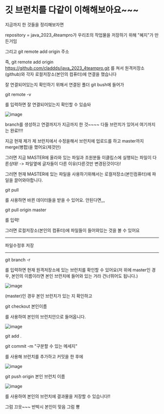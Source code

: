 # 깃 브런치를 다같이 이해해보아요~~~

지금까지 한 것들을 정리해보자면

repository = java_2023_4teampro가 우리조의 작업물을 저장하기 위해 "혜지"가 만든거임
    
    
  그리고 
  git remote add origin 주소
  
  즉,  git remote add origin https://github.com/claddds/java_2023_4teampro.git
  를 쳐서 원격저장소(github)와 각자 로컬저장소(본인의 컴퓨터)에 연결을 했습니다
  
  잘 연결되어있는지 확인하기 위해서
  연결된 폴더 git bush에 들어가
  
  git remote -v
  
  를 입력하면 잘 연결되어있는지 확인할 수 있슴돠
  
  
  ![image](https://github.com/claddds/java_2023_4teampro/assets/104687154/b52e3530-dc91-4df1-b8a0-9347d1abac43)
  
  branch를 생성하고 연결까지가 지금까지 한 것~~~~
  다들 브런치가 있어서 여기까지는 완료!!!!
  
  지금 현재 제가 제 브런치에서 수정을해서 브런치에 업로드를 하고 master까지 merge(병합)을 했어요(제것만)
  
  그러면 지금 MASTER에 올라와 있는 파일과 조원분들 이클립스에 실행되는 파일이 다른상태! -> 파일옆에 글자들이 다른 이유(다른것만 변경된것이다)!
  
  그러면 현재 MASTER에 있는 파일을 사용하기위해서는 
  로컬저장소(본인컴퓨터)에 파일을 끌어와야합니다.
  
  git pull
  
  를 사용하면 바뀐 데이터들을 받을 수 있어요. 안된다면,,,
  
  git pull origin master
  
  를 입력!
  
  그러면 로컬저장소(본인의 컴퓨터)에 파일들이 들어와있는 것을 볼 수 있어요
  
  ------------------------------------------------------------
  
  파일수정후 저장
  
  -------------------------------------------------------------
  
  git branch -r
  
  를 입력하면 현재 원격저장소에 있는 브런치를 확인할 수 있어요(저 위에 master인 경우, 본인의 이름이라면 본인 브런치에 들어와 있는 거라 건너뛰어도 됩니다.)
  
  
  ![image](https://github.com/claddds/java_2023_4teampro/assets/104687154/7836b5d7-5668-44fe-9766-8ecfc61ba320)
  
  (master)인 경우 본인 브런치가 있는 지 확인하고 
  
  git checkout 본인이름
  
  를 사용하여 본인의 브런치안으로 들어옵니다.
  
  
  ![image](https://github.com/claddds/java_2023_4teampro/assets/104687154/6477a909-9964-433f-aa1f-cabcae133469)

git add . 

git commit -m "구분할 수 있는 메세지"

를 사용해 브런치를 추가하고 커밋을 한 후에

![image](https://github.com/claddds/java_2023_4teampro/assets/104687154/db08b9c2-a34a-4cc3-bb2f-3645a23612fd)

git push origin 본인 브런치 이름


![image](https://github.com/claddds/java_2023_4teampro/assets/104687154/d84f6e06-46f8-4ff3-b9b5-eb0dcbb8467c)

를 사용하여 본인의 브런치에 결과물을 저장할 수 있습니다!!

그럼 끄읏~~~
반박시 본인이 맞음
그럼 뿅
